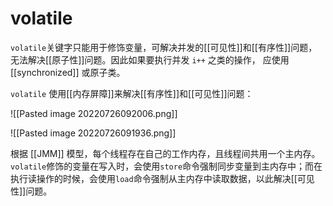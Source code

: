 # volatile

`volatile`关键字只能用于修饰变量，可解决并发的[[可见性]]和[[有序性]]问题，无法解决[[原子性]]问题。因此如果要执行并发 `i++` 之类的操作， 应使用 [[synchronized]] 或原子类。

`volatile` 使用[[内存屏障]]来解决[[有序性]]和[[可见性]]问题：

![[Pasted image 20220726092006.png]]

![[Pasted image 20220726091936.png]]


根据 [[JMM]] 模型，每个线程存在自己的工作内存，且线程间共用一个主内存。`volatile`修饰的变量在写入时，会使用`store`命令强制同步变量到主内存中；而在执行读操作的时候，会使用`load`命令强制从主内存中读取数据，以此解决[[可见性]]问题。